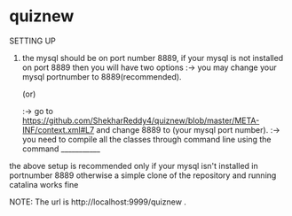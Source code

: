 # quiznew

SETTING UP

1) the mysql should be on port number 8889, if your mysql is not installed on port 8889 then you will have two options
    :-> you may change your mysql portnumber to 8889(recommended).
    
    (or)
    
    :-> go to https://github.com/ShekharReddy4/quiznew/blob/master/META-INF/context.xml#L7  and change 8889 to (your mysql port number).
    :-> you need to compile all the classes through command line using the command ___________

the above setup is recommended only if your mysql isn't installed in portnumber 8889 otherwise a simple clone of the repository and
running catalina works fine 

NOTE: The url is http://localhost:9999/quiznew .
